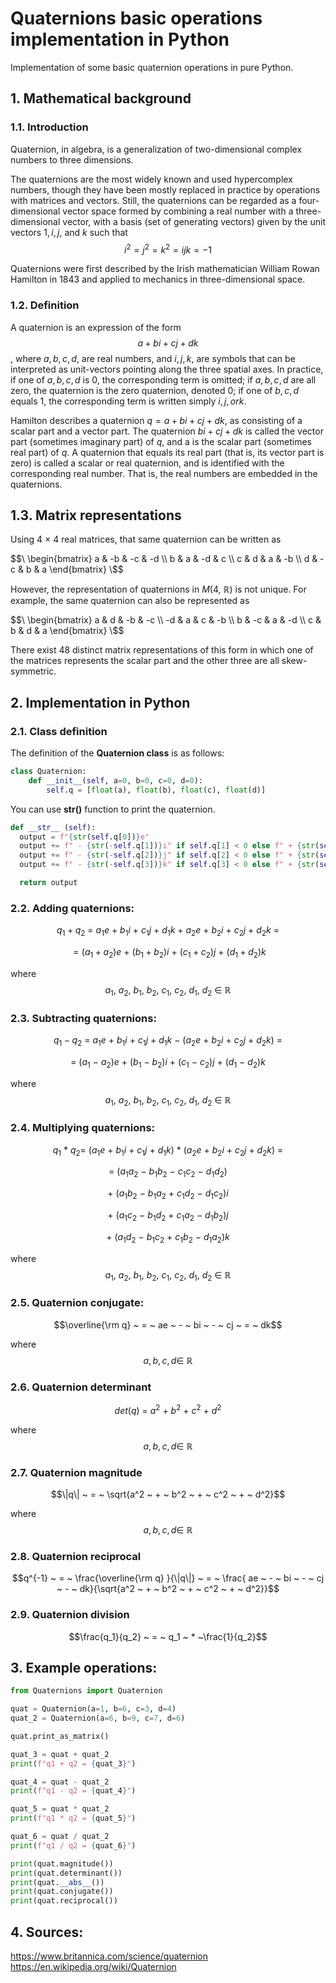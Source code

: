 # Quaternions basic operations implementation in Python
Implementation of some basic quaternion operations in pure Python.
## 1. Mathematical background
### 1.1. Introduction
Quaternion, in algebra, is a generalization of two-dimensional complex numbers to three dimensions. 

The quaternions are the most widely known and used hypercomplex numbers, though they have been mostly replaced in practice by operations with matrices and vectors. Still, the quaternions can be regarded as a four-dimensional vector space formed by combining a real number with a three-dimensional vector, with a basis (set of generating vectors) given by the unit vectors $1, i, j$, and $k$ such that
$$i^2 = j^2 = k^2 = ijk = −1$$

Quaternions were first described by the Irish mathematician William Rowan Hamilton in 1843 and applied to mechanics in three-dimensional space. 



### 1.2. Definition
A quaternion is an expression of the form
$$a + b i + c j + d k$$,
where $a, b, c, d$, are real numbers, and $i, j, k$, are symbols that can be interpreted as unit-vectors pointing along the three spatial axes. 
In practice, if one of $a, b, c, d$ is $0$, the corresponding term is omitted; 
if $a, b, c, d$ are all zero, the quaternion is the zero quaternion, denoted 0; 
if one of $b, c, d$ equals $1$, the corresponding term is written simply $i, j, or k$.  

Hamilton describes a quaternion $q = a + b i + c j + d k$, as consisting of a scalar part and a vector part. The quaternion $b i + c j + d k$ is called the vector part (sometimes imaginary part) of $q$, and a is the scalar part (sometimes real part) of $q$. A quaternion that equals its real part (that is, its vector part is zero) is called a scalar or real quaternion, and is identified with the corresponding real number. That is, the real numbers are embedded in the quaternions.



## 1.3. Matrix representations
Using 4 × 4 real matrices, that same quaternion can be written as

$$\
  \begin{bmatrix}
    a & -b & -c & -d \\
    b & a & -d & c \\
    c & d & a & -b \\
    d & -c & b & a
  \end{bmatrix}
\$$

However, the representation of quaternions in $M(4, ~ \mathbb{R})$ is not unique. For example, the same quaternion can also be represented as

$$\
  \begin{bmatrix}
    a & d & -b & -c \\
    -d & a & c & -b \\
    b & -c & a & -d \\
    c & b & d & a
  \end{bmatrix}
\$$

There exist 48 distinct matrix representations of this form in which one of the matrices represents the scalar part and the other three are all skew-symmetric.


## 2. Implementation in Python
### 2.1. Class definition
The definition of the **Quaternion class** is as follows:
```python
class Quaternion:
    def __init__(self, a=0, b=0, c=0, d=0):
        self.q = [float(a), float(b), float(c), float(d)]
```

You can use **__str()__** function to print the quaternion.
```python
def __str__ (self):
  output = f"{str(self.q[0])}e"                         
  output += f" - {str(-self.q[1])}i" if self.q[1] < 0 else f" + {str(self.q[1])}i"
  output += f" - {str(-self.q[2])}j" if self.q[2] < 0 else f" + {str(self.q[2])}j"
  output += f" - {str(-self.q[3])}k" if self.q[3] < 0 else f" + {str(self.q[3])}k"

  return output
```
### 2.2. Adding quaternions:
$$q_1 + q_2 ~ = ~ a_1e ~ + ~ b_1i ~ + ~ c_1j ~ + ~ d_1k ~ + ~ a_2e ~ + ~ b_2i ~ + ~ c_2j ~ + ~ d_2k ~ =$$ 

$$= (a_1 + a_2)e ~ + ~ (b_1 + b_2)i ~ + ~ (c_1+c_2)j ~ + ~ (d_1+d_2)k$$

where
$$a_1, ~ a_2, ~ b_1, ~ b_2, ~ c_1,~ c_2,~ d_1,~ d_2 ~ \in ~ \mathbb{R}$$




### 2.3. Subtracting quaternions:
$$q_1 - q_2 ~ = ~ a_1e ~ + ~ b_1i ~ + ~ c_1j ~ + ~ d_1k  ~ - ~ (a_2e ~ + ~ b_2i ~ + ~ c_2j ~ + ~ d_2k) ~ = $$

$$= ~ (a_1 ~ - ~ a_2)e ~ + ~ (b_1 ~ - ~ b_2)i ~ + ~ (c_1 ~ - ~ c_2)j ~ + ~ (d_1 ~ - ~ d_2)k$$

where
$$a_1, ~ a_2, ~ b_1, ~ b_2, ~ c_1,~ c_2,~ d_1,~ d_2 ~ \in ~ \mathbb{R}$$



### 2.4. Multiplying quaternions:
$$q_1 ~ * ~ q_2 = ~ (a_1e ~ + ~ b_1i ~ + ~ c_1j ~ + ~ d_1k) ~ * ~ (a_2e ~ + ~ b_2i ~ + ~ c_2j ~ + ~ d_2k) ~ =$$

$$= ~ (a_1a_2 ~ - ~ b_1b_2 ~ - ~ c_1c_2 ~ - ~ d_1d_2)$$

$$+ ~ (a_1b_2 ~ - ~ b_1a_2 ~ + ~ c_1d_2 ~ - ~ d_1c_2)i $$

$$+ ~ (a_1c_2 ~ - ~ b_1d_2 ~ + ~ c_1a_2 ~ - ~ d_1b_2)j$$

$$+ ~ (a_1d_2 ~ - ~ b_1c_2 ~ + ~ c_1b_2 ~ - ~ d_1a_2)k$$

where
$$a_1, ~ a_2, ~ b_1, ~ b_2, ~ c_1,~ c_2,~ d_1,~ d_2 ~ \in ~ \mathbb{R}$$

### 2.5. Quaternion conjugate:
$$\overline{\rm q} ~ = ~ ae ~ - ~ bi ~ - ~ cj ~ = ~ dk$$

where
$$a, b, c, d  \in ~ \mathbb{R}$$


### 2.6. Quaternion determinant
$$det(q) ~ = ~ a^2 ~ + ~ b^2 ~ + ~ c^2 ~ + ~ d^2$$

where
$$a, b, c, d  \in ~ \mathbb{R}$$


### 2.7. Quaternion magnitude
$$\|q\| ~ = ~ \sqrt{a^2 ~ + ~ b^2 ~ + ~ c^2 ~ + ~ d^2}$$

where
$$a, b, c, d  \in ~ \mathbb{R}$$


### 2.8. Quaternion reciprocal
$$q^{-1} ~ = ~ \frac{\overline{\rm q} }{\|q\|} ~ = ~ \frac{ ae ~ - ~ bi ~ - ~ cj ~ - ~ dk}{\sqrt{a^2 ~ + ~ b^2 ~ + ~ c^2 ~ + ~ d^2}}$$


### 2.9. Quaternion division
$$\frac{q_1}{q_2} ~ = ~ q_1 ~ * ~\frac{1}{q_2}$$


## 3. Example operations:
```python
from Quaternions import Quaternion

quat = Quaternion(a=1, b=6, c=3, d=4)
quat_2 = Quaternion(a=6, b=9, c=7, d=6)

quat.print_as_matrix()

quat_3 = quat + quat_2
print(f"q1 + q2 = {quat_3}")

quat_4 = quat - quat_2
print(f"q1 - q2 = {quat_4}")

quat_5 = quat * quat_2
print(f"q1 * q2 = {quat_5}")

quat_6 = quat / quat_2
print(f"q1 / q2 = {quat_6}")

print(quat.magnitude())
print(quat.determinant())
print(quat.__abs__())
print(quat.conjugate())
print(quat.reciprocal())
```


## 4. Sources: 
https://www.britannica.com/science/quaternion \
https://en.wikipedia.org/wiki/Quaternion
